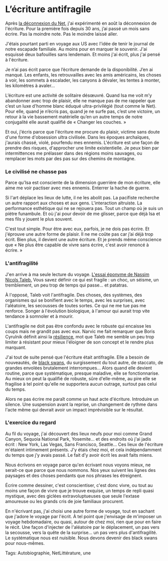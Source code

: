 # L’écriture antifragile

Après [la déconnexion du Net](/jai-debranche/), j'ai expérimenté en août la déconnexion de l'écriture. Pour la première fois depuis 30 ans, j’ai passé un mois sans écrire. Pas la moindre note. Pas le moindre laissé aller.

J'étais pourtant parti en voyage aux US avec l'idée de tenir le journal de notre escapade familiale. Au moins pour en marquer le souvenir. J'ai esquissé deux bafouilles sans lendemain. Et moins j'ai écrit, plus j'ai pensé à l'écriture.

Je n’ai pas écrit parce que l’écriture demande de la disponibilité. J’en ai manqué. Les enfants, les retrouvailles avec les amis américains, les choses à voir, les sommets à escalader, les canyons à dévaler, les tentes à monter, les kilomètres à avaler…

L’écriture est une activité de solitaire désœuvré. Quand Isa me voit m’y abandonner avec trop de plaisir, elle ne manque pas de me rappeler que c’est un luxe d'homme blanc éduqué ultra-privilégié (tout comme le Net). Pour elle, quand je n’écris pas, quand je ne surfe pas, c’est une victoire, un retour à la vie bassement matérielle qu’en un autre temps de notre conjugalité elle aurait qualifié de « Changer les couches. »

Et oui, j'écris parce que l'écriture me procure du plaisir, victime sans doute d'une forme d'obsession ultra civilisée. Dans les époques archaïques, j'aurais chassé, violé, pourfendu mes ennemis. L'écriture est une façon de prendre des risques, d'approcher une limite existentielle. Je peux bien par intermittences me prélasser dans des régions moins sauvages, ou remplacer les mots par des pas sur des chemins de montagne.

### Le civilisé ne chasse pas

Parce qu'Isa est consciente de la dimension guerrière de mon écriture, elle aime me voir pactiser avec mes ennemis. Enterrer la hache de guerre.

Si l'art déplace les lieux de lutte, il ne les abolit pas. La pacifiste recherche un autre rapport aux choses et aux gens. L'interaction altruiste. La performance esthétique qui ne se rejouera pas. Tout un champ où je suis un piètre funambule. Et où j'ai pour devoir de me glisser, parce que déjà Isa et mes fils y jouent le plus souvent.

C'est tout simple. Pour être avec eux, parfois, je ne dois pas écrire. Et j'éprouve une autre forme de plaisir. Il ne me coûte pas car j’ai déjà trop écrit. Bien plus, il devient une autre écriture. Et je prends même conscience que « Ne plus être capable de vivre sans écrire, c'est avoir renoncé à écrire. »

### L'antifragilité

J'en arrive à ma seule lecture du voyage. [L'essai éponyme de Nassim Nicols Taleb.](http://www.amazon.fr/Antifragile-Things-That-Gain-Disorder/dp/1400067820) Vous savez définir ce qui est fragile : un choc, un séisme, un tremblement, un peu trop de temps qui passe... et patatras.

À l'opposé, Taleb voit l'antifragile. Des choses, des systèmes, des organismes qui se bonifient avec le temps, avec les surprises, avec l'aléatoire, les secousses de toutes sortes. Ce qui ne me tue pas me renforce. Songer à l'évolution biologique, à l'amour qui aurait trop vite tendance à somnoler et à mourir.

L'antifragile ne doit pas être confondu avec le robuste qui encaisse les coups mais ne grandit pas avec eux. Narvic me fait remarquer que Boris Cyrulnik définit ainsi la [résilience](http://fr.wikipedia.org/wiki/R%C3%A9silience_(psychologie)), mot que Taleb me semble un peu trop limiter à résistant pour mieux l'éloigner de son concept et le rendre plus marquant.

J'ai tout de suite pensé que l'écriture était antifragile. Elle a besoin de nouveautés, de [black swans](http://fr.wikipedia.org/wiki/Th%C3%A9orie_du_cygne_noir), du surgissement du tout autre, de staccato, de grandes envolées brutalement interrompues... Alors quand elle devient routine, parce que systématique, presque maladive, elle se fonctionnarise. Au mieux on peut la qualifié de robuste, sûre d'elle-même, au pire elle se fragilise à tel point qu'elle ne supportera aucun outrage, surtout pas celui du temps.

Alors ne pas écrire me paraît comme un haut acte d'écriture. Introduire un silence. Une suspension avant la reprise, un changement de rythme dans l'acte même qui devrait avoir un impact imprévisible sur le résultat.

### L'exercice du regard

Au fil du voyage, j'ai découvert des lieux neufs pour moi comme Grand Canyon, Sequoia National Park, Yosemite... et des endroits où j'ai jadis écrit : New York, Las Vegas, Sans Francisco, Seattle... Ces lieux de l'écriture m'étaient intimement présents. J'y étais chez moi, et cela indépendamment du temps que j’y avais passé. Le fait d’y avoir écrit les avait faits miens.

Nous écrivons en voyage parce qu'en écrivant nous voyons mieux, ne serait-ce que parce que nous nommons. Nos yeux suivent les lignes des paysages et des choses pendants que nos phrases les étreignent.

Écrire comme dessiner, c'est conscientiser, c'est donc vivre, ou tout au moins une façon de vivre que je trouve exquise, un temps de repli quasi mystique, avec des giclées extravoluptueuses que seule l'extase amoureuse ou les grands cris de joie familiaux procurent.

En n'écrivant pas, j'ai choisi une autre forme de voyage, tout en sachant que j'adore le voyage par l'écrit. À tel point que j'envisage de m'imposer un voyage hebdomadaire, ou quasi, autour de chez moi, rien que pour en faire le récit. Une façon d'injecter de l'aléatoire par le déplacement, un pas vers la secousse, vers la quête de la surprise... un pas vers plus d'antifragilité. Le systématique nous est nuisible. Nous devons devenir des black swans pour nous-mêmes.

Tags: Autobiographie, NetLittérature, une